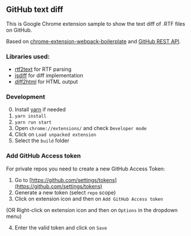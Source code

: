 ## GitHub text diff

This is Google Chrome extension sample to show the text diff of .RTF files on GitHub.

Based on [chrome-extension-webpack-boilerplate](https://github.com/samuelsimoes/chrome-extension-webpack-boilerplate) and [GitHub REST API](https://docs.github.com/en/rest).

### Libraries used:
- [rtf2text](https://github.com/bitfocus/rtf2text) for RTF parsing
- [jsdiff](https://github.com/kpdecker/jsdiff) for diff implementation
- [diff2html](https://github.com/rtfpessoa/diff2html) for HTML output

### Development

0. Install [yarn](https://classic.yarnpkg.com/en/docs/install) if needed
1. `yarn install`
2. `yarn run start`
3. Open `chrome://extensions/` and check `Developer mode`
4. Click on `Load unpacked extension`
5. Select the `build` folder

### Add GitHub Access token

For private repos you need to create a new GitHub Access Token:
1. Go to [https://github.com/settings/tokens](https://github.com/settings/tokens)
2. Generate a new token (select `repo` scope)
3. Click on extension icon and then on `Add GitHub Access token`

(OR Right-click on extension icon and then on `Options` in the dropdown menu)

4. Enter the valid token and click on `Save`